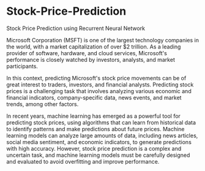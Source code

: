 # Stock-Price-Prediction
Stock Price Prediction using Recurrent Neural Network 

Microsoft Corporation (MSFT) is one of the largest technology companies in the world, with a market capitalization of over $2 trillion. As a leading provider of software, hardware, and cloud services, Microsoft's performance is closely watched by investors, analysts, and market participants.

In this context, predicting Microsoft's stock price movements can be of great interest to traders, investors, and financial analysts. Predicting stock prices is a challenging task that involves analyzing various economic and financial indicators, company-specific data, news events, and market trends, among other factors.

In recent years, machine learning has emerged as a powerful tool for predicting stock prices, using algorithms that can learn from historical data to identify patterns and make predictions about future prices. Machine learning models can analyze large amounts of data, including news articles, social media sentiment, and economic indicators, to generate predictions with high accuracy. However, stock price prediction is a complex and uncertain task, and machine learning models must be carefully designed and evaluated to avoid overfitting and improve performance. 

